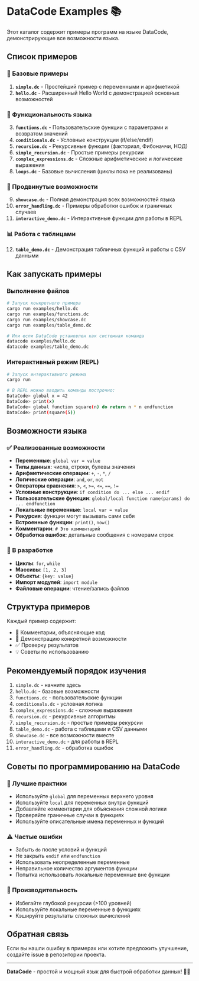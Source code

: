 # DataCode Examples 📚

Этот каталог содержит примеры программ на языке DataCode, демонстрирующие все возможности языка.

## Список примеров

### 🚀 Базовые примеры

1. **`simple.dc`** - Простейший пример с переменными и арифметикой
2. **`hello.dc`** - Расширенный Hello World с демонстрацией основных возможностей

### 🔧 Функциональность языка

3. **`functions.dc`** - Пользовательские функции с параметрами и возвратом значений
4. **`conditionals.dc`** - Условные конструкции (if/else/endif)
5. **`recursion.dc`** - Рекурсивные функции (факториал, Фибоначчи, НОД)
6. **`simple_recursion.dc`** - Простые примеры рекурсии
7. **`complex_expressions.dc`** - Сложные арифметические и логические выражения
8. **`loops.dc`** - Базовые вычисления (циклы пока не реализованы)

### 🎯 Продвинутые возможности

9. **`showcase.dc`** - Полная демонстрация всех возможностей языка
10. **`error_handling.dc`** - Примеры обработки ошибок и граничных случаев
11. **`interactive_demo.dc`** - Интерактивные функции для работы в REPL

### 📊 Работа с таблицами

12. **`table_demo.dc`** - Демонстрация табличных функций и работы с CSV данными

## Как запускать примеры

### Выполнение файлов
```bash
# Запуск конкретного примера
cargo run examples/hello.dc
cargo run examples/functions.dc
cargo run examples/showcase.dc
cargo run examples/table_demo.dc

# Или если DataCode установлен как системная команда
datacode examples/hello.dc
datacode examples/table_demo.dc
```

### Интерактивный режим (REPL)
```bash
# Запуск интерактивного режима
cargo run

# В REPL можно вводить команды построчно:
DataCode> global x = 42
DataCode> print(x)
DataCode> global function square(n) do return n * n endfunction
DataCode> print(square(5))
```

## Возможности языка

### ✅ Реализованные возможности

- **Переменные**: `global var = value`
- **Типы данных**: числа, строки, булевы значения
- **Арифметические операции**: `+`, `-`, `*`, `/`
- **Логические операции**: `and`, `or`, `not`
- **Операторы сравнения**: `>`, `<`, `>=`, `<=`, `==`, `!=`
- **Условные конструкции**: `if condition do ... else ... endif`
- **Пользовательские функции**: `global/local function name(params) do ... endfunction`
- **Локальные переменные**: `local var = value`
- **Рекурсия**: функции могут вызывать сами себя
- **Встроенные функции**: `print()`, `now()`
- **Комментарии**: `# Это комментарий`
- **Обработка ошибок**: детальные сообщения с номерами строк

### 🔄 В разработке

- **Циклы**: `for`, `while`
- **Массивы**: `[1, 2, 3]`
- **Объекты**: `{key: value}`
- **Импорт модулей**: `import module`
- **Файловые операции**: чтение/запись файлов

## Структура примеров

Каждый пример содержит:
- 📝 Комментарии, объясняющие код
- 🎯 Демонстрацию конкретной возможности
- ✅ Проверку результатов
- 💡 Советы по использованию

## Рекомендуемый порядок изучения

1. `simple.dc` - начните здесь
2. `hello.dc` - базовые возможности
3. `functions.dc` - пользовательские функции
4. `conditionals.dc` - условная логика
5. `complex_expressions.dc` - сложные выражения
6. `recursion.dc` - рекурсивные алгоритмы
7. `simple_recursion.dc` - простые примеры рекурсии
8. `table_demo.dc` - работа с таблицами и CSV данными
9. `showcase.dc` - все возможности вместе
10. `interactive_demo.dc` - для работы в REPL
11. `error_handling.dc` - обработка ошибок

## Советы по программированию на DataCode

### 🎯 Лучшие практики

- Используйте `global` для переменных верхнего уровня
- Используйте `local` для переменных внутри функций
- Добавляйте комментарии для объяснения сложной логики
- Проверяйте граничные случаи в функциях
- Используйте описательные имена переменных и функций

### ⚠️ Частые ошибки

- Забыть `do` после условий и функций
- Не закрыть `endif` или `endfunction`
- Использовать неопределенные переменные
- Неправильное количество аргументов функции
- Попытка использовать локальные переменные вне функции

### 🚀 Производительность

- Избегайте глубокой рекурсии (>100 уровней)
- Используйте локальные переменные в функциях
- Кэшируйте результаты сложных вычислений

## Обратная связь

Если вы нашли ошибку в примерах или хотите предложить улучшение, создайте issue в репозитории проекта.

---

**DataCode** - простой и мощный язык для быстрой обработки данных! 🧠✨
